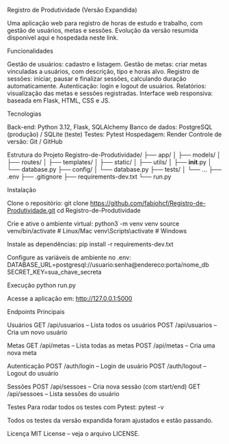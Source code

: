 Registro de Produtividade (Versão Expandida)

Uma aplicação web para registro de horas de estudo e trabalho, com gestão de usuários, metas e sessões. Evolução da versão resumida disponível aqui
 e hospedada neste link.

Funcionalidades

Gestão de usuários: cadastro e listagem.
Gestão de metas: criar metas vinculadas a usuários, com descrição, tipo e horas alvo.
Registro de sessões: iniciar, pausar e finalizar sessões, calculando duração automaticamente.
Autenticação: login e logout de usuários.
Relatórios: visualização das metas e sessões registradas.
Interface web responsiva: baseada em Flask, HTML, CSS e JS.

Tecnologias

Back-end: Python 3.12, Flask, SQLAlchemy
Banco de dados: PostgreSQL (produção) / SQLite (teste)
Testes: Pytest
Hospedagem: Render
Controle de versão: Git / GitHub

Estrutura do Projeto
Registro-de-Produtividade/
├── app/
│   ├── models/
│   ├── routes/
│   ├── templates/
│   ├── static/
│   ├── utils/
│   ├── __init__.py
│   └── database.py
├── config/
│   └── database.py
├── tests/
│   └── ...
├── .env
├── .gitignore
├── requirements-dev.txt
└── run.py

Instalação

Clone o repositório:
git clone https://github.com/fabiohcf/Registro-de-Produtividade.git
cd Registro-de-Produtividade


Crie e ative o ambiente virtual:
python3 -m venv venv
source venv/bin/activate  # Linux/Mac
venv\Scripts\activate     # Windows


Instale as dependências:
pip install -r requirements-dev.txt


Configure as variáveis de ambiente no .env:
DATABASE_URL=postgresql://usuario:senha@endereco:porta/nome_db
SECRET_KEY=sua_chave_secreta

Execução
python run.py


Acesse a aplicação em: http://127.0.0.1:5000

Endpoints Principais

Usuários
GET /api/usuarios – Lista todos os usuários
POST /api/usuarios – Cria um novo usuário

Metas
GET /api/metas – Lista todas as metas
POST /api/metas – Cria uma nova meta

Autenticação
POST /auth/login – Login de usuário
POST /auth/logout – Logout do usuário

Sessões
POST /api/sessoes – Cria nova sessão (com start/end)
GET /api/sessoes – Lista sessões do usuário

Testes
Para rodar todos os testes com Pytest:
pytest -v

Todos os testes da versão expandida foram ajustados e estão passando.

Licença
MIT License – veja o arquivo LICENSE.
